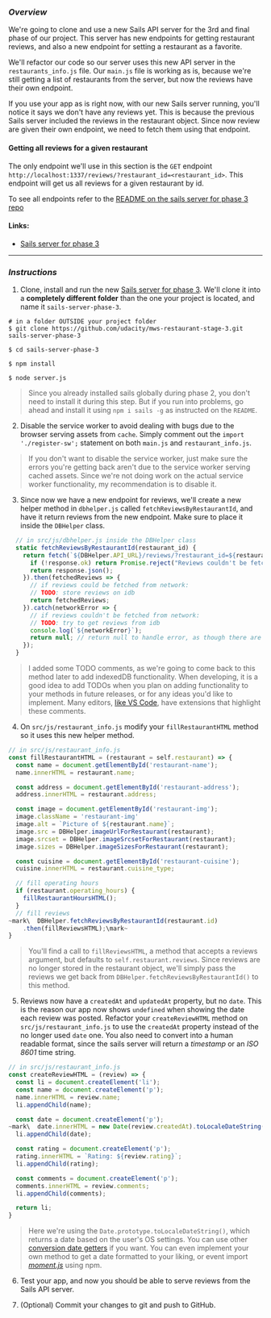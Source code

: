 ### _Overview_

We're going to clone and use a new Sails API server for the 3rd and final phase of our project. This server has new endpoints for getting restaurant reviews, and also a new endpoint for setting a restaurant as a favorite.

We'll refactor our code so our server uses this new API server in the `restaurants_info.js` file. Our `main.js` file is working as is, because we're still getting a list of restaurants from the server, but now the reviews have their own endpoint.

If you use your app as is right now, with our new Sails server running, you'll notice it says we don't have any reviews yet. This is because the previous Sails server included the reviews in the restaurant object. Since now review are given their own endpoint, we need to fetch them using that endpoint.

#### Getting all reviews for a given restaurant

The only endpoint we'll use in this section is the `GET` endpoint `http://localhost:1337/reviews/?restaurant_id=<restaurant_id>`. This endpoint will get us all reviews for a given restaurant by id. 

To see all endpoints refer to the [README on the sails server for phase 3 repo](https://github.com/udacity/mws-restaurant-stage-3#endpoints)

#### Links:

* [Sails server for phase 3](https://github.com/udacity/mws-restaurant-stage-3)

____

### _Instructions_

1. Clone, install and run the new [Sails server for phase 3](https://github.com/udacity/mws-restaurant-stage-3). We'll clone it into a **completely different folder** than the one your project is located, and name it `sails-server-phase-3`.

```
# in a folder OUTSIDE your project folder
$ git clone https://github.com/udacity/mws-restaurant-stage-3.git sails-server-phase-3

$ cd sails-server-phase-3

$ npm install 

$ node server.js
```
> Since you already installed sails globally during phase 2, you don't need to install it during this step. But if you run into problems, go ahead and install it using `npm i sails -g` as instructed on the `README`.

2. Disable the service worker to avoid dealing with bugs due to the browser serving assets from `cache`. Simply comment out the `import './register-sw';` statement on both `main.js` and `restaurant_info.js`. 
> If you don't want to disable the service worker, just make sure the errors you're getting back aren't due to the service worker serving cached assets. Since we're not doing work on the actual service worker functionality, my recommendation is to disable it.

3. Since now we have a new endpoint for reviews, we'll create a new helper method in `dbhelper.js` called `fetchReviewsByRestaurantId`, and have it return reviews from the new endpoint. Make sure to place it inside the `DBHelper` class.

```javascript
  // in src/js/dbhelper.js inside the DBHelper class
  static fetchReviewsByRestaurantId(restaurant_id) {
    return fetch(`${DBHelper.API_URL}/reviews/?restaurant_id=${restaurant_id}`).then(response => {
      if (!response.ok) return Promise.reject("Reviews couldn't be fetched from network");
      return response.json();
    }).then(fetchedReviews => {
      // if reviews could be fetched from network:
      // TODO: store reviews on idb
      return fetchedReviews;
    }).catch(networkError => {
      // if reviews couldn't be fetched from network:
      // TODO: try to get reviews from idb
      console.log(`${networkError}`);
      return null; // return null to handle error, as though there are no reviews.
    });
  }
```
> I added some TODO comments, as we're going to come back to this method later to add indexedDB functionality. When developing, it is a good idea to add TODOs when you plan on adding functionality to your methods in future releases, or for any ideas you'd like to implement. Many editors, [like VS Code](https://marketplace.visualstudio.com/search?term=todo%20highlight&target=VSCode&category=All%20categories&sortBy=Relevance), have extensions that highlight these comments.

4. On `src/js/restaurant_info.js` modify your `fillRestaurantHTML` method so it uses this new helper method. 
```javascript
// in src/js/restaurant_info.js
const fillRestaurantHTML = (restaurant = self.restaurant) => {
  const name = document.getElementById('restaurant-name');
  name.innerHTML = restaurant.name;

  const address = document.getElementById('restaurant-address');
  address.innerHTML = restaurant.address;

  const image = document.getElementById('restaurant-img');
  image.className = 'restaurant-img'
  image.alt = `Picture of ${restaurant.name}`;
  image.src = DBHelper.imageUrlForRestaurant(restaurant);
  image.srcset = DBHelper.imageSrcsetForRestaurant(restaurant);
  image.sizes = DBHelper.imageSizesForRestaurant(restaurant);

  const cuisine = document.getElementById('restaurant-cuisine');
  cuisine.innerHTML = restaurant.cuisine_type;

  // fill operating hours
  if (restaurant.operating_hours) {
    fillRestaurantHoursHTML();
  }
  // fill reviews
~mark\  DBHelper.fetchReviewsByRestaurantId(restaurant.id)
    .then(fillReviewsHTML);\mark~
}
```

>You'll find a call to `fillReviewsHTML`, a method that accepts a reviews argument, but defaults to `self.restaurant.reviews`. Since reviews are no longer stored in the restaurant object, we'll simply pass the reviews we get back from `DBHelper.fetchReviewsByRestaurantId()` to this method.

5. Reviews now have a `createdAt` and `updatedAt` property, but no `date`. This is the reason our app now shows `undefined` when showing the date each review was posted. Refactor your `createReviewHTML` method on `src/js/restaurant_info.js` to use the `createdAt` property instead of the no longer used `date` one. You also need to convert into a human readable format, since the sails server will return a *timestamp* or an *ISO 8601* time string.
```javascript
// in src/js/restaurant_info.js
const createReviewHTML = (review) => {
  const li = document.createElement('li');
  const name = document.createElement('p');
  name.innerHTML = review.name;
  li.appendChild(name);

  const date = document.createElement('p');
~mark\  date.innerHTML = new Date(review.createdAt).toLocaleDateString();\mark~
  li.appendChild(date);

  const rating = document.createElement('p');
  rating.innerHTML = `Rating: ${review.rating}`;
  li.appendChild(rating);

  const comments = document.createElement('p');
  comments.innerHTML = review.comments;
  li.appendChild(comments);

  return li;
}
```
> Here we're using the `Date.prototype.toLocaleDateString()`, which returns a date based on the user's OS settings. You can use other [conversion date getters](https://developer.mozilla.org/en-US/docs/Web/JavaScript/Reference/Global_Objects/Date#Conversion_getter) if you want. You can even implement your own method to get a date formatted to your liking, or event import [*moment.js*](https://momentjs.com/docs/#/use-it/node-js/) using npm.

6. Test your app, and now you should be able to serve reviews from the Sails API server.

7. (Optional) Commit your changes to git and push to GitHub.
